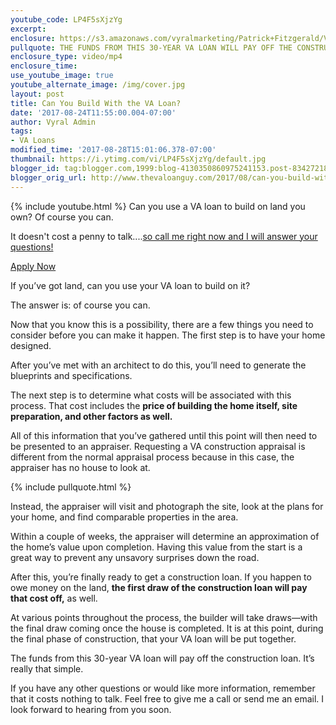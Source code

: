 ```yaml
---
youtube_code: LP4F5sXjzYg
excerpt:
enclosure: https://s3.amazonaws.com/vyralmarketing/Patrick+Fitzgerald/Videos/2017/August/The+VA+Loan+Guy-+Can+You+Build+With+the+VA+Loan%253F.mp4
pullquote: THE FUNDS FROM THIS 30-YEAR VA LOAN WILL PAY OFF THE CONSTRUCTION LOAN.
enclosure_type: video/mp4
enclosure_time:
use_youtube_image: true
youtube_alternate_image: /img/cover.jpg
layout: post
title: Can You Build With the VA Loan?
date: '2017-08-24T11:55:00.004-07:00'
author: Vyral Admin
tags:
- VA Loans
modified_time: '2017-08-28T15:01:06.378-07:00'
thumbnail: https://i.ytimg.com/vi/LP4F5sXjzYg/default.jpg
blogger_id: tag:blogger.com,1999:blog-4130350860975241153.post-834272188866665354
blogger_orig_url: http://www.thevaloanguy.com/2017/08/can-you-build-with-va-loan.html
---
```

{% include youtube.html %}
Can you use a VA loan to build on land you own? Of course you can.

It doesn't cost a penny to talk....<a href="http://texas-vet-loans.com/contact/" target="_blank">so call me right now and I will answer your questions!</a>

<a href="https://preapp1003.com/id/Patrick-Fitzgerald/" target="_blank">Apply Now</a>

If you’ve got land, can you use your VA loan to build on it?

 The answer is: of course you can.

 Now that you know this is a possibility, there are a few things you need to consider before you can make it happen. The first step is to have your home designed.

 After you’ve met with an architect to do this, you’ll need to generate the blueprints and specifications.

 The next step is to determine what costs will be associated with this process. That cost includes the **price of building the home itself, site preparation, and other factors as well.**

 All of this information that you’ve gathered until this point will then need to be presented to an appraiser. Requesting a VA construction appraisal is different from the normal appraisal process because in this case, the appraiser has no house to look at.

{% include pullquote.html %}

Instead, the appraiser will visit and photograph the site, look at the plans for your home, and find comparable properties in the area.

 Within a couple of weeks, the appraiser will determine an approximation of the home’s value upon completion. Having this value from the start is a great way to prevent any unsavory surprises down the road.

 After this, you’re finally ready to get a construction loan. If you happen to owe money on the land, **the first draw of the construction loan will pay that cost off,** as well.

 At various points throughout the process, the builder will take draws—with the final draw coming once the house is completed. It is at this point, during the final phase of construction, that your VA loan will be put together.

 The funds from this 30-year VA loan will pay off the construction loan. It’s really that simple.

 If you have any other questions or would like more information, remember that it costs nothing to talk. Feel free to give me a call or send me an email. I look forward to hearing from you soon.
